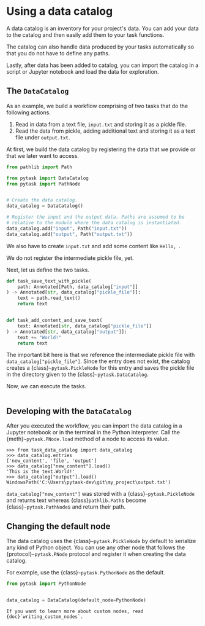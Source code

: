 # Using a data catalog

A data catalog is an inventory for your project's data. You can add your data to the
catalog and then easily add them to your task functions.

The catalog can also handle data produced by your tasks automatically so that you do not
have to define any paths.

Lastly, after data has been added to catalog, you can import the catalog in a script or
Jupyter notebook and load the data for exploration.

## The `DataCatalog`

As an example, we build a workflow comprising of two tasks that do the following
actions.

1. Read in data from a text file, `input.txt` and storing it as a pickle file.
1. Read the data from pickle, adding additional text and storing it as a text file under
   `output.txt`.

At first, we build the data catalog by registering the data that we provide or that we
later want to access.

```python
from pathlib import Path

from pytask import DataCatalog
from pytask import PathNode


# Create the data catalog.
data_catalog = DataCatalog()

# Register the input and the output data. Paths are assumed to be
# relative to the module where the data catalog is instantiated.
data_catalog.add("input", Path("input.txt"))
data_catalog.add("output", Path("output.txt"))
```

We also have to create `input.txt` and add some content like `Hello, `.

We do not register the intermediate pickle file, yet.

Next, let us define the two tasks.

```python
def task_save_text_with_pickle(
    path: Annotated[Path, data_catalog["input"]]
) -> Annotated[str, data_catalog["pickle_file"]]:
    text = path.read_text()
    return text


def task_add_content_and_save_text(
    text: Annotated[str, data_catalog["pickle_file"]]
) -> Annotated[str, data_catalog["output"]]:
    text += "World!"
    return text
```

The important bit here is that we reference the intermediate pickle file with
`data_catalog["pickle_file"]`. Since the entry does not exist, the catalog creates a
{class}`~pytask.PickleNode` for this entry and saves the pickle file in the directory
given to the {class}`~pytask.DataCatalog`.

Now, we can execute the tasks.

```{include} ../_static/md/using-a-data-catalog.md
```

## Developing with the `DataCatalog`

After you executed the workflow, you can import the data catalog in a Jupyter notebook
or in the terminal in the Python interpreter. Call the {meth}`~pytask.PNode.load` method
of a node to access its value.

```pycon
>>> from task_data_catalog import data_catalog
>>> data_catalog.entries
['new_content', 'file', 'output']
>>> data_catalog["new_content"].load()
'This is the text.World!'
>>> data_catalog["output"].load()
WindowsPath('C:\Users\pytask-dev\git\my_project\output.txt')
```

`data_catalog["new_content"]` was stored with a {class}`~pytask.PickleNode` and returns
text whereas {class}`pathlib.Path`s become {class}`~pytask.PathNode`s and return their
path.

## Changing the default node

The data catalog uses the {class}`~pytask.PickleNode` by default to serialize any kind
of Python object. You can use any other node that follows the {protocol}`~pytask.PNode`
protocol and register it when creating the data catalog.

For example, use the {class}`~pytask.PythonNode` as the default.

```python
from pytask import PythonNode


data_catalog = DataCatalog(default_node=PythonNode)
```

```{seealso}
If you want to learn more about custom nodes, read {doc}`writing_custom_nodes`.
```

